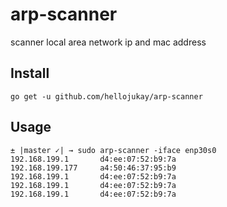 # arp-scanner
scanner local area network ip and mac address

## Install
```shell
go get -u github.com/hellojukay/arp-scanner
```
## Usage
```shell
± |master ✓| → sudo arp-scanner -iface enp30s0                                    
192.168.199.1       d4:ee:07:52:b9:7a
192.168.199.177     a4:50:46:37:95:b9
192.168.199.1       d4:ee:07:52:b9:7a
192.168.199.1       d4:ee:07:52:b9:7a
192.168.199.1       d4:ee:07:52:b9:7a                                            
```